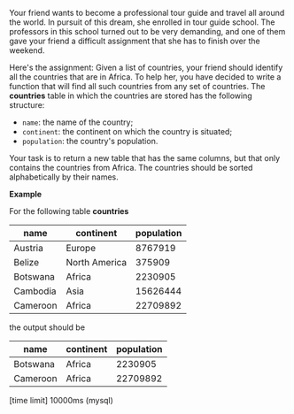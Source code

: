 Your friend wants to become a professional tour guide and travel all around the world. In pursuit of this dream, she enrolled in tour guide school. The professors in this school turned out to be very demanding, and one of them gave your friend a difficult assignment that she has to finish over the weekend.

Here's the assignment: Given a list of countries, your friend should identify all the countries that are in Africa. To help her, you have decided to write a function that will find all such countries from any set of countries. The **countries** table in which the countries are stored has the following structure:

* `name`: the name of the country;
* `continent`: the continent on which the country is situated;
* `population`: the country's population.

Your task is to return a new table that has the same columns, but that only contains the countries from Africa. The countries should be sorted alphabetically by their names.

**Example**

For the following table **countries**

name|	continent|	population|
|---|---|---|
|Austria	|Europe	|8767919|
|Belize|	North America	|375909|
|Botswana	|Africa	|2230905|
|Cambodia	|Asia	|15626444|
|Cameroon	|Africa|	22709892|

the output should be

|name	|continent	|population|
|---|---|---|
|Botswana	|Africa	|2230905|
|Cameroon	|Africa	|22709892|

[time limit] 10000ms (mysql)
